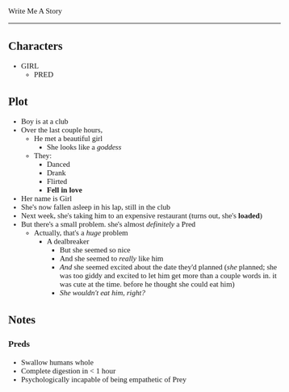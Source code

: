 <style>
	body {
		font-size: 15px;
		font-family: Verdana;
	};
</style>

Write Me A Story
****************
Characters
----------
- GIRL
	- PRED

Plot
----
- Boy is at a club
- Over the last couple hours,
	- He met a beautiful girl
		- She looks like a _goddess_
	- They:
		- Danced
		- Drank
		- Flirted
		- __Fell in love__
- Her name is Girl
- She's now fallen asleep in his lap, still in the club
- Next week, she's taking him to an expensive restaurant (turns out, she's __loaded__)
- But there's a small problem. she's almost _definitely_ a Pred
	- Actually, that's a _huge_ problem
		- A dealbreaker
			- But she seemed so nice
			- And she seemed to _really_ like him
			- _And_ she seemed excited about the date they'd planned (_she_ planned; she was too giddy and excited to let him get more than a couple words in. it was cute at the time. before he thought she could eat him)
			- _She wouldn't eat him, right?_

Notes
-----
### Preds
- Swallow humans whole
- Complete digestion in < 1 hour
- Psychologically incapable of being empathetic of Prey
